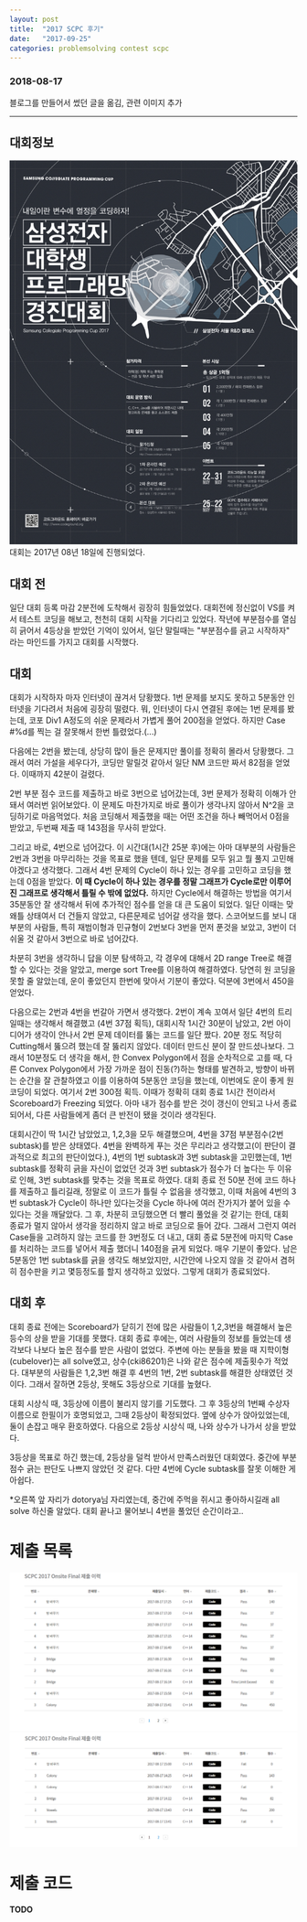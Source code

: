 ```yaml
---
layout: post
title:  "2017 SCPC 후기"
date:   "2017-09-25"
categories: problemsolving contest scpc
---
```


### 2018-08-17
블로그를 만들어서 썼던 글을 옮김, 관련 이미지 추가

-------

## 대회정보
![2017 SCPC Poster](/assets/img/2017scpc_poster.jpg)
대회는 2017년 08년 18일에 진행되었다.

## 대회 전
일단 대회 등록 마감 2분전에 도착해서 굉장히 힘들었었다. 대회전에 정신없이 VS를 켜서 테스트 코딩을 해보고, 천천히 대회 시작을 기다리고 있었다. 작년에 부분점수를 열심히 긁어서 4등상을 받았던 기억이 있어서, 일단 말릴때는 "부분점수를 긁고 시작하자" 라는 마인드를 가지고 대회를 시작했다.

## 대회
대회가 시작하자 마자 인터넷이 끊겨서 당황했다. 1번 문제를 보지도 못하고 5분동안 인터넷을 기다려서 처음에 굉장히 떨렸다. 뭐, 인터넷이 다시 연결된 후에는 1번 문제를 봤는데, 코포 Div1 A정도의 쉬운 문제라서 가볍게 풀어 200점을 얻었다. 하지만 Case #%d를 찍는 걸 잘못해서 한번 틀렸었다.(...)

다음에는 2번을 봤는데, 상당히 많이 들은 문제지만 풀이를 정확히 몰라서 당황했다. 그래서 여러 가설을 세우다가, 코딩만 말릴것 같아서 일단 NM 코드만 짜서 82점을 얻었다. 이때까지 42분이 걸렸다.

2번 부분 점수 코드를 제출하고 바로 3번으로 넘어갔는데, 3번 문제가 정확히 이해가 안돼서 여러번 읽어보았다. 이 문제도 마찬가지로 바로 풀이가 생각나지 않아서 N^2을 코딩하기로 마음먹었다. 처음 코딩해서 제출했을 때는 어떤 조건을 하나 빼먹어서 0점을 받았고, 두번째 제출 때 143점을 무사히 받았다.

그리고 바로, 4번으로 넘어갔다. 이 시간대(1시간 25분 후)에는 아마 대부분의 사람들은 2번과 3번을 마무리하는 것을 목표로 했을 텐데, 일단 문제를 모두 읽고 뭘 풀지 고민해야겠다고 생각했다. 그래서 4번 문제의 Cycle이 하나 있는 경우를 고민하고 코딩을 했는데 0점을 받았다. **이 때 Cycle이 하나 있는 경우를 정말 그래프가 Cycle로만 이루어진 그래프로 생각해서 틀릴 수 밖에 없었다.** 하지만 Cycle에서 해결하는 방법을 여기서 35분동안 잘 생각해서 뒤에 추가적인 점수를 얻을 대 큰 도움이 되었다. 일단 이때는 맞왜틀 상태여서 더 건들지 않았고, 다른문제로 넘어갈 생각을 했다. 스코어보드를 보니 대부분의 사람들, 특히 재범이형과 민규형이 2번보다 3번을 먼저 푼것을 보았고, 3번이 더 쉬울 것 같아서 3번으로 바로 넘어갔다.

차분히 3번을 생각하니 답을 이분 탐색하고, 각 경우에 대해서 2D range Tree로 해결할 수 있다는 것을 알았고, merge sort Tree를 이용하여 해결하였다. 당연히 원 코딩을 못할 줄 알았는데, 운이 좋았던지 한번에 맞아서 기분이 좋았다. 덕분에 3번에서 450을 얻었다.

다음으로는 2번과 4번을 번갈아 가면서 생각했다. 2번이 계속 꼬여서 일단 4번의 트리일때는 생각해서 해결했고 (4번 37점 획득), 대회시작 1시간 30분이 남았고, 2번 아이디어가 생각이 안나서 2번 문제 데이터를 뚫는 코드를 일단 짰다. 20분 정도 적당히 Cutting해서 뚫으려 했는데 잘 뚫리지 않았다. 데이터 만드신 분이 잘 만드셨나보다. 그래서 10분정도 더 생각을 해서, 한 Convex Polygon에서 점을 순차적으로 고를 때, 다른 Convex Polygon에서 가장 가까운 점이 진동(?)하는 형태를 발견하고, 방향이 바뀌는 순간을 잘 관찰하였고 이를 이용하여 5분동안 코딩을 했는데, 이번에도 운이 좋게 원코딩이 되었다. 여기서 2번 300점 획득. 이때가 정확히 대회 종료 1시간 전이라서 Scoreboard가 Freezing 되었다. 아마 내가 점수를 받은 것이 갱신이 안되고 나서 종료되어서, 다른 사람들에게 좀더 큰 반전이 됐을 것이라 생각된다.

대회시간이 딱 1시간 남았었고, 1,2,3을 모두 해결했으며, 4번을 37점 부분점수(2번 subtask)를 받은 상태였다. 4번을 완벽하게 푸는 것은 무리라고 생각했고(이 판단이 결과적으로 최고의 판단이었다.), 4번의 1번 subtask과 3번 subtask을 고민했는데, 1번 subtask를 정확히 긁을 자신이 없었던 것과 3번 subtask가 점수가 더 높다는 두 이유로 인해, 3번 subtask를 맞추는 것을 목표로 하였다. 대회 종료 전 50분 전에 코드 하나를 제출하고 틀리길래, 정말로 이 코드가 틀릴 수 없음을 생각했고, 이때 처음에 4번의 3번 subtask가 Cycle이 하나만 있다는것을 Cycle 하나에 여러 잔가지가 붙어 있을 수 있다는 것을 깨달았다. 그 후, 차분히 코딩했으면 더 빨리 풀었을 것 같기는 한데, 대회 종료가 멀지 않아서 생각을 정리하지 않고 바로 코딩으로 들어 갔다. 그래서 그런지 여러 Case들을 고려하지 않는 코드를 한 3번정도 더 내고, 대회 종료 5분전에 마지막 Case를 처리하는 코드를 넣어서 제출 했더니 140점을 긁게 되었다. 매우 기분이 좋았다. 남은 5분동안 1번 subtask를 긁을 생각도 해보았지만, 시간안에 나오지 않을 것 같아서 겸허히 점수판을 키고 몇등정도를 할지 생각하고 있었다. 그렇게 대회가 종료되었다.

## 대회 후
대회 종료 전에는 Scoreboard가 닫히기 전에 많은 사람들이 1,2,3번을 해결해서 높은 등수의 상을 받을 기대를 못했다. 대회 종료 후에는, 여러 사람들의 정보를 들었는데 생각보다 나보다 높은 점수를 받은 사람이 없었다. 주변에 아는 분들을 봤을 때 지학이형(cubelover)는 all solve였고, 상수(cki86201)은 나와 같은 점수에 제출횟수가 적었다. 대부분의 사람들은 1,2,3번 해결 후 4번의 1번, 2번 subtask를 해결한 상태였던 것이다. 그래서 잘하면 2등상, 못해도 3등상으로 기대를 높혔다.

대회 시상식 때, 3등상에 이름이 불리지 않기를 기도했다. 그 후 3등상의 1번째 수상자 이름으로 한필이가 호명되었고, 그때 2등상이 확정되었다. 옆에 상수가 앉아있었는데, 둘이 손잡고 매우 환호하였다. 다음으로 2등상 시상식 때, 나와 상수가 나가서 상을 받았다.

3등상을 목표로 하긴 했는데, 2등상을 덜컥 받아서 만족스러웠던 대회였다. 중간에 부분 점수 긁는 판단도 나쁘지 않았던 것 같다. 다만 4번에 Cycle subtask를 잘못 이해한 게 아쉽다.

*오른쪽 앞 자리가 dotorya님 자리였는데, 중간에 주먹을 쥐시고 좋아하시길래 all solve 하신줄 알았다. 대회 끝나고 물어보니 4번을 풀었던 순간이라고..

# 제출 목록
![2017 SCPC 제출 목록2](/assets/img/2017scpc_submit_2.png)
![2017 SCPC 제출 목록1](/assets/img/2017scpc_submit_1.png)

# 제출 코드
**TODO**
